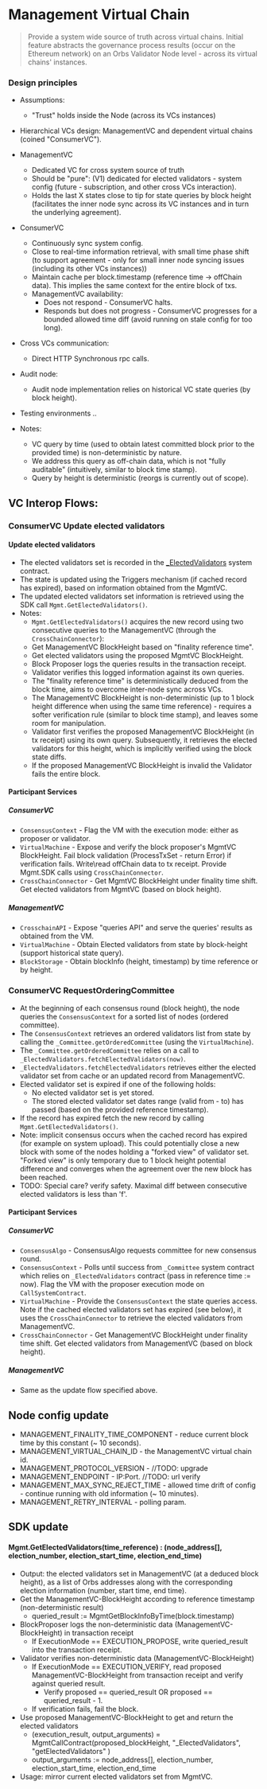 # Management Virtual Chain
> Provide a system wide source of truth across virtual chains.
> Initial feature abstracts the governance process results (occur on the Ethereum network) on an Orbs Validator Node level - across its virtual chains' instances.

### Design principles
* Assumptions:
    * "Trust" holds inside the Node (across its VCs instances)

* Hierarchical VCs design: ManagementVC and dependent virtual chains (coined "ConsumerVC").
* ManagementVC
    * Dedicated VC for cross system source of truth
    * Should be "pure": (V1) dedicated for elected validators - system config (future - subscription, and other cross VCs interaction).
    * Holds the last X states close to tip for state queries by block height (facilitates the inner node sync across its VC instances and in turn the underlying agreement).

* ConsumerVC
    * Continuously sync system config.
    * Close to real-time information retrieval, with small time phase shift (to support agreement - only for small inner node syncing issues (including its other VCs instances))
    * Maintain cache per block.timestamp (reference time -> offChain data). This implies the same context for the entire block of txs.
    * ManagementVC availability:
        * Does not respond - ConsumerVC halts.
        * Responds but does not progress - ConsumerVC progresses for a bounded allowed time diff (avoid running on stale config for too long).

* Cross VCs communication:
    * Direct HTTP Synchronous rpc calls.

* Audit node:
    * Audit node implementation relies on historical VC state queries (by block height).
* Testing environments ..

* Notes:
    * VC query by time (used to obtain latest committed block prior to the provided time) is non-deterministic by nature.
    * We address this query as off-chain data, which is not "fully auditable" (intuitively, similar to block time stamp).
    * Query by height is deterministic (reorgs is currently out of scope).
  
 
## VC Interop Flows:

### ConsumerVC Update elected validators

#### Update elected validators
* The elected validators set is recorded in the [_ElectedValidators](../smart-contracts/system/_ElectedValidators.md) system contract.
* The state is updated using the Triggers mechanism (if cached record has expired), based on information obtained from the MgmtVC.
* The updated elected validators set information is retrieved using the SDK call `Mgmt.GetElectedValidators()`.
* Notes:
   * `Mgmt.GetElectedValidators()` acquires the new record using two consecutive queries to the ManagementVC (through the `CrossChainConnector`):
    * Get ManagementVC BlockHeight based on "finality reference time".
    * Get elected validators using the proposed MgmtVC BlockHeight.
   * Block Proposer logs the queries results in the transaction receipt.
   * Validator verifies this logged information against its own queries.
   * The "finality reference time" is deterministically deduced from the block time, aims to overcome inter-node sync across VCs.
   * The ManagementVC BlockHeight is non-deterministic (up to 1 block height difference when using the same time reference) - requires a softer verification rule (similar to block time stamp), and leaves some room for manipulation.
   * Validator first verifies the proposed ManagementVC BlockHeight (in tx receipt) using its own query. Subsequently, it retrieves the elected validators for this height, which is implicitly verified using the block state diffs.
   * If the proposed ManagementVC BlockHeight is invalid the Validator fails the entire block.

#### Participant Services
##### ConsumerVC
* `ConsensusContext` - Flag the VM with the execution mode: either as proposer or validator.
* `VirtualMachine` - Expose and verify the block proposer's MgmtVC BlockHeight. Fail block validation (ProcessTxSet - return Error) if verification fails.  Write\read offChain data to tx receipt. Provide Mgmt.SDK calls using `CrossChainConnector`. 
* `CrossChainConnector` - Get MgmtVC BlockHeight under finality time shift. Get elected validators from MgmtVC (based on block height).

##### ManagementVC
* `CrosschainAPI` - Expose "queries API" and serve the queries' results as obtained from the VM.
* `VirtualMachine` - Obtain Elected validators from state by block-height (support historical state query).
* `BlockStorage` -  Obtain blockInfo (height, timestamp) by time reference or by height.
    


### ConsumerVC RequestOrderingCommittee
* At the beginning of each consensus round (block height), the node queries the `ConsensusContext` for a sorted list of nodes (ordered committee).
* The `ConsensusContext` retrieves an ordered validators list from state by calling the `_Committee.getOrderedCommittee` (using the `VirtualMachine`).
* The `_Committee.getOrderedCommittee` relies on a call to `_ElectedValidators.fetchElectedValidators(now)`.
* `_ElectedValidators.fetchElectedValidators` retrieves either the elected validator set from cache or an updated record from ManagementVC.
* Elected validator set is expired if one of the following holds:
    * No elected validator set is yet stored.
    * The stored elected validator set dates range (valid from - to) has passed (based on the provided reference timestamp). 
* If the record has expired fetch the new record by calling `Mgmt.GetElectedValidators()`.
* Note: implicit consensus occurs when the cached record has expired (for example on system upload). This could potentially close a new block with some of the nodes holding a "forked view" of validator set.
 "Forked view" is only temporary due to 1 block height potential difference and converges when the agreement over the new block has been reached.
 * TODO: Special care? verify safety. Maximal diff between consecutive elected validators is less than 'f'.


#### Participant Services
##### ConsumerVC
* `ConsensusAlgo` - ConsensusAlgo requests committee for new consensus round.
* `ConsensusContext` - Polls until success from `_Committee` system contract which relies on `_ElectedValidators` contract (pass in reference time := now). Flag the VM with the proposer execution mode on `CallSystemContract`.
* `VirtualMachine` - Provide the `ConsensusContext` the state queries access.  Note if the cached elected validators set has expired (see below), it uses the `CrossChainConnector` to retrieve the elected validators from ManagementVC.
* `CrossChainConnector` - Get ManagementVC BlockHeight under finality time shift. Get elected validators from ManagementVC (based on block height).

##### ManagementVC
* Same as the update flow specified above.




## Node config update
* MANAGEMENT_FINALITY_TIME_COMPONENT - reduce current block time by this constant (~ 10 seconds).
* MANAGEMENT_VIRTUAL_CHAIN_ID - the ManagementVC virtual chain id.
* MANAGEMENT_PROTOCOL_VERSION - //TODO: upgrade
* MANAGEMENT_ENDPOINT - IP:Port. //TODO: url verify
* MANAGEMENT_MAX_SYNC_REJECT_TIME - allowed time drift of config - continue running with old information (~ 10 minutes).
* MANAGEMENT_RETRY_INTERVAL - polling param.







## SDK update
#### Mgmt.GetElectedValidators(time_reference) : (node_address[], election_number, election_start_time, election_end_time)
* Output: the elected validators set in ManagementVC (at a deduced block height), as a list of Orbs addresses along with the corresponding election information (number, start time, end time).
* Get the ManagementVC-BlockHeight according to reference timestamp (non-deterministic result)
    * queried_result := MgmtGetBlockInfoByTime(block.timestamp)
* BlockProposer logs the non-deterministic data (ManagementVC-BlockHeight) in transaction receipt
    * If ExecutionMode == EXECUTION_PROPOSE, write queried_result into the transaction receipt.
* Validator verifies non-deterministic data (ManagementVC-BlockHeight)
    * If ExecutionMode == EXECUTION_VERIFY, read proposed ManagementVC-BlockHeight from transaction receipt and verify against queried result.
        * Verify proposed == queried_result OR proposed == queried_result - 1.
    * If verification fails, fail the block.
* Use proposed ManagementVC-BlockHeight to get and return the elected validators
    * (execution_result, output_arguments) = MgmtCallContract(proposed_blockHeight, "_ElectedValidators", "getElectedValidators" )
    * output_arguments := node_address[], election_number, election_start_time, election_end_time
* Usage: mirror current elected validators set from MgmtVC. 




 
